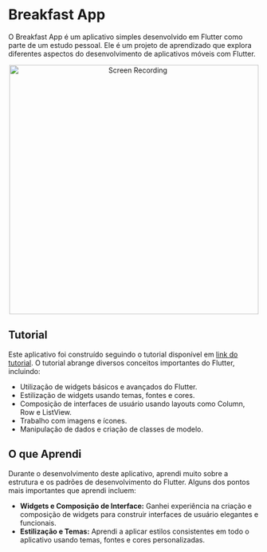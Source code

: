 # Breakfast App

O Breakfast App é um aplicativo simples desenvolvido em Flutter como parte de um estudo pessoal. Ele é um projeto de aprendizado que explora diferentes aspectos do desenvolvimento de aplicativos móveis com Flutter.

<p align="center">
  <img src="https://github.com/joaoVictorBAlves/BreakfastApp/assets/86852231/b2d14ecd-b435-4468-8d26-5d64716ff801" alt="Screen Recording" height="500">
</p>

## Tutorial

Este aplicativo foi construído seguindo o tutorial disponível em [link do tutorial](https://www.youtube.com/watch?v=D4nhaszNW4o&list=WL&index=2). O tutorial abrange diversos conceitos importantes do Flutter, incluindo:

- Utilização de widgets básicos e avançados do Flutter.
- Estilização de widgets usando temas, fontes e cores.
- Composição de interfaces de usuário usando layouts como Column, Row e ListView.
- Trabalho com imagens e ícones.
- Manipulação de dados e criação de classes de modelo.

## O que Aprendi

Durante o desenvolvimento deste aplicativo, aprendi muito sobre a estrutura e os padrões de desenvolvimento do Flutter. Alguns dos pontos mais importantes que aprendi incluem:

- **Widgets e Composição de Interface:** Ganhei experiência na criação e composição de widgets para construir interfaces de usuário elegantes e funcionais.
- **Estilização e Temas:** Aprendi a aplicar estilos consistentes em todo o aplicativo usando temas, fontes e cores personalizadas.
